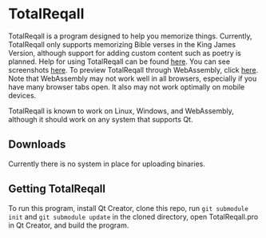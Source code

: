 # TotalReqall

TotalReqall is a program designed to help you memorize things. Currently, TotalReqall only supports memorizing Bible verses in the King James Version, although support for adding custom content such as poetry is planned. Help for using TotalReqall can be found [here](./help). You can see screenshots [here](./screenshots). To preview TotalReqall through WebAssembly, click [here](./wasm/TotalReqall.html). Note that WebAssembly may not work well in all browsers, especially if you have many browser tabs open. It also may not work optimally on mobile devices.

TotalReqall is known to work on Linux, Windows, and WebAssembly, although it should work on any system that supports Qt.

## Downloads
Currently there is no system in place for uploading binaries.

## Getting TotalReqall
To run this program, install Qt Creator, clone this repo, run `git submodule init` and `git submodule update` in the cloned directory, open TotalReqall.pro in Qt Creator, and build the program.